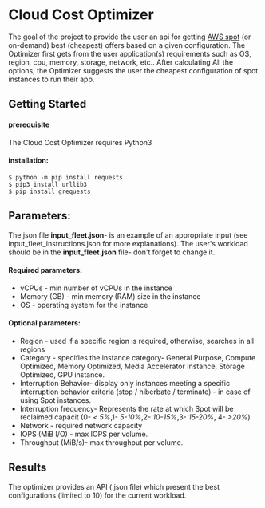 # Cloud Cost Optimizer
The goal of the project to provide the user an api for getting [AWS spot](https://aws.amazon.com/ec2/spot/) (or on-demand) best (cheapest) offers based on a given configuration.
The Optimizer first gets from the user application(s) requirements such as OS, region, cpu, memory, storage, network, etc.. 
After calculating All the options, the Optimizer suggests the user the cheapest configuration of spot instances to run their app.

## Getting Started 
#### prerequisite
The Cloud Cost Optimizer requires Python3

#### installation:
```
$ python -m pip install requests
$ pip3 install urllib3
$ pip install grequests
```

## Parameters:
The json file **input_fleet.json**- is an example of an appropriate input (see input_fleet_instructions.json for more explanations).
The user's workload should be in the **input_fleet.json** file- don't forget to change it.

#### Required parameters:
* vCPUs - min number of vCPUs in the instance 
* Memory (GB) - min memory (RAM) size in the instance 
* OS - operating system for the instance 
#### Optional parameters:
* Region - used if a specific region is required, otherwise, searches in all regions 
* Category - specifies the instance category- General Purpose, Compute Optimized, Memory Optimized, Media Accelerator Instance, Storage Optimized, GPU instance.
* Interruption Behavior- display only instances meeting a specific interruption behavior criteria (stop / hiberbate / terminate) - in case of using Spot instances.
* Interruption frequency- Represents the rate at which Spot will be reclaimed capacit (0- *< 5%*,1- *5-10%*,2- *10-15%*,3- *15-20%*, 4- *>20%*)
* Network - required network capacity
* IOPS (MiB I/O) - max IOPS per volume.
* Throughput (MiB/s)- max throughput per volume. 

## Results
The optimizer provides an API (.json file) which present the best configurations (limited to 10) for the current workload.
